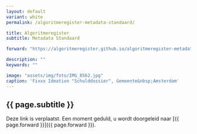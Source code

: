 ```yaml
---
layout: default
variant: white
permalink: /algoritmeregister-metadata-standaard/

title: Algoritmeregister
subtitle: Metadata Standaard

forward: "https://algoritmeregister.github.io/algoritmeregister-metadata-standaard/"

description: ""
keywords: ""

image: "assets/img/foto/IMG_8562.jpg"
caption: 'Fixxx Ideation "Schulddossier", Gemeente&nbsp;Amsterdam'
---
```

## {{ page.subtitle }}

Deze link is verplaatst. Een moment geduld, u wordt doorgeleid naar [{{ page.forward }}]({{ page.forward }}).

<p id="count"></p>

<script>
    var count = 5;
    setTimeout(function () {
        window.location.replace("{{ page.forward }}");
    }, 1000 * count);
    document.getElementById("count").innerHTML = count;
    setInterval(function () {
        if (count > 1)
            document.getElementById("count").innerHTML = --count;
        else
            document.getElementById("count").innerHTML = "🚀";
    }, 1000);
</script>